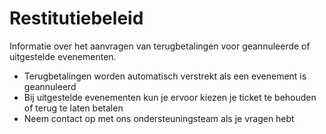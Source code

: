 # Restitutiebeleid

Informatie over het aanvragen van terugbetalingen voor geannuleerde of uitgestelde evenementen.

- Terugbetalingen worden automatisch verstrekt als een evenement is geannuleerd
- Bij uitgestelde evenementen kun je ervoor kiezen je ticket te behouden of terug te laten betalen
- Neem contact op met ons ondersteuningsteam als je vragen hebt
